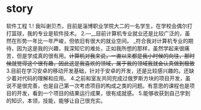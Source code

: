 # story
软件工程
1.! 我叫谢贝杰，目前是淄博职业学院大二的一名学生，在学校会偶尔打打篮球，我的专业是软件技术。
2.—__目前计算机专业就业还是比较广泛的，虽然在形势一年比一年严峻，但依旧有很大的就业空间。 _符合我对计算机专业的期待，因为这是我的兴趣，我深知它的难处，正如我所想的那样，虽然学起来很痛苦，但是学成真的很有用。~~计算机对我来说，一直以来都是我小时候的向往，那时候就觉得这个很有趣，因此这是我喜欢的领域，属于我的领域我就会认真做到极致~~
3.目前在学习安卓的移动开发基础，针对于安卓的开发，还是比较感兴趣的。还缺少着对代码的理解和应用。
4.之前和室友共同完成过俄罗斯方块的项目开发，虽说不是很完善，也是自己第一次考虑项目的构成之类的问题。有意思的课程也是项目的开发，看到一个项目的结果运行成果，很有成就感。
5.能够收获到自己学到的知识，本领，技能，能够让自己很充实。
